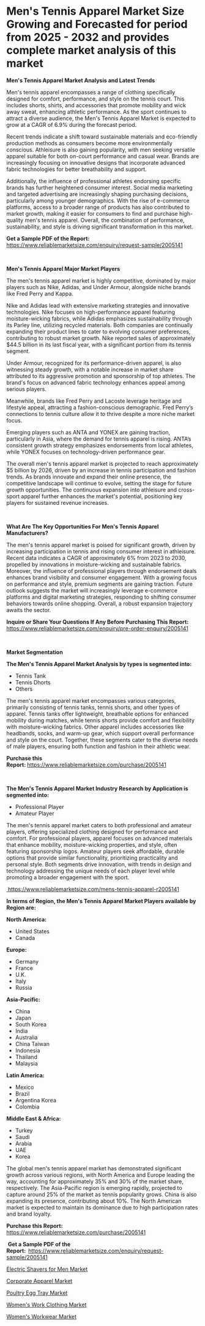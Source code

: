<p><h1>Men's Tennis Apparel Market Size Growing and Forecasted for period from 2025 - 2032 and provides complete market analysis of this market</h1></p><p><strong>Men's Tennis Apparel Market Analysis and Latest Trends</strong></p>
<p><p>Men's tennis apparel encompasses a range of clothing specifically designed for comfort, performance, and style on the tennis court. This includes shorts, shirts, and accessories that promote mobility and wick away sweat, enhancing athletic performance. As the sport continues to attract a diverse audience, the Men's Tennis Apparel Market is expected to grow at a CAGR of 6.9% during the forecast period. </p><p>Recent trends indicate a shift toward sustainable materials and eco-friendly production methods as consumers become more environmentally conscious. Athleisure is also gaining popularity, with men seeking versatile apparel suitable for both on-court performance and casual wear. Brands are increasingly focusing on innovative designs that incorporate advanced fabric technologies for better breathability and support.</p><p>Additionally, the influence of professional athletes endorsing specific brands has further heightened consumer interest. Social media marketing and targeted advertising are increasingly shaping purchasing decisions, particularly among younger demographics. With the rise of e-commerce platforms, access to a broader range of products has also contributed to market growth, making it easier for consumers to find and purchase high-quality men's tennis apparel. Overall, the combination of performance, sustainability, and style is driving significant transformation in this market.</p></p>
<p><strong>Get a Sample PDF of the Report:&nbsp;</strong> <a href="https://www.reliablemarketsize.com/enquiry/request-sample/2005141?utm_campaign=2005&utm_medium=2&utm_source=Github&utm_content=ia&utm_term=05042025&utm_id=mens-tennis-apparel">https://www.reliablemarketsize.com/enquiry/request-sample/2005141</a></p>
<p>&nbsp;</p>
<p><strong>Men's Tennis Apparel Major Market Players</strong></p>
<p><p>The men's tennis apparel market is highly competitive, dominated by major players such as Nike, Adidas, and Under Armour, alongside niche brands like Fred Perry and Kappa. </p><p>Nike and Adidas lead with extensive marketing strategies and innovative technologies. Nike focuses on high-performance apparel featuring moisture-wicking fabrics, while Adidas emphasizes sustainability through its Parley line, utilizing recycled materials. Both companies are continually expanding their product lines to cater to evolving consumer preferences, contributing to robust market growth. Nike reported sales of approximately $44.5 billion in its last fiscal year, with a significant portion from its tennis segment.</p><p>Under Armour, recognized for its performance-driven apparel, is also witnessing steady growth, with a notable increase in market share attributed to its aggressive promotion and sponsorship of top athletes. The brand's focus on advanced fabric technology enhances appeal among serious players.</p><p>Meanwhile, brands like Fred Perry and Lacoste leverage heritage and lifestyle appeal, attracting a fashion-conscious demographic. Fred Perry’s connections to tennis culture allow it to thrive despite a more niche market focus.</p><p>Emerging players such as ANTA and YONEX are gaining traction, particularly in Asia, where the demand for tennis apparel is rising. ANTA’s consistent growth strategy emphasizes endorsements from local athletes, while YONEX focuses on technology-driven performance gear.</p><p>The overall men's tennis apparel market is projected to reach approximately $5 billion by 2026, driven by an increase in tennis participation and fashion trends. As brands innovate and expand their online presence, the competitive landscape will continue to evolve, setting the stage for future growth opportunities. The continuous expansion into athleisure and cross-sport apparel further enhances the market's potential, positioning key players for sustained revenue increases.</p></p>
<p>&nbsp;</p>
<p><strong>What Are The Key Opportunities For Men's Tennis Apparel Manufacturers?</strong></p>
<p><p>The men's tennis apparel market is poised for significant growth, driven by increasing participation in tennis and rising consumer interest in athleisure. Recent data indicates a CAGR of approximately 6% from 2023 to 2030, propelled by innovations in moisture-wicking and sustainable fabrics. Moreover, the influence of professional players through endorsement deals enhances brand visibility and consumer engagement. With a growing focus on performance and style, premium segments are gaining traction. Future outlook suggests the market will increasingly leverage e-commerce platforms and digital marketing strategies, responding to shifting consumer behaviors towards online shopping. Overall, a robust expansion trajectory awaits the sector.</p></p>
<p><strong>Inquire or Share Your Questions If Any Before Purchasing This Report:</strong> <a href="https://www.reliablemarketsize.com/enquiry/pre-order-enquiry/2005141?utm_campaign=2005&utm_medium=2&utm_source=Github&utm_content=ia&utm_term=05042025&utm_id=mens-tennis-apparel">https://www.reliablemarketsize.com/enquiry/pre-order-enquiry/2005141</a></p>
<p>&nbsp;</p>
<p><strong>Market Segmentation</strong></p>
<p><strong>The Men's Tennis Apparel Market Analysis by types is segmented into:</strong></p>
<p><ul><li>Tennis Tank</li><li>Tennis Dhorts</li><li>Others</li></ul></p>
<p><p>The men's tennis apparel market encompasses various categories, primarily consisting of tennis tanks, tennis shorts, and other types of apparel. Tennis tanks offer lightweight, breathable options for enhanced mobility during matches, while tennis shorts provide comfort and flexibility with moisture-wicking fabrics. Other apparel includes accessories like headbands, socks, and warm-up gear, which support overall performance and style on the court. Together, these segments cater to the diverse needs of male players, ensuring both function and fashion in their athletic wear.</p></p>
<p><strong>Purchase this Report:&nbsp;</strong><a href="https://www.reliablemarketsize.com/purchase/2005141?utm_campaign=2005&utm_medium=2&utm_source=Github&utm_content=ia&utm_term=05042025&utm_id=mens-tennis-apparel">https://www.reliablemarketsize.com/purchase/2005141</a></p>
<p>&nbsp;</p>
<p><strong>The Men's Tennis Apparel Market Industry Research by Application is segmented into:</strong></p>
<p><ul><li>Professional Player</li><li>Amateur Player</li></ul></p>
<p><p>The men's tennis apparel market caters to both professional and amateur players, offering specialized clothing designed for performance and comfort. For professional players, apparel focuses on advanced materials that enhance mobility, moisture-wicking properties, and style, often featuring sponsorship logos. Amateur players seek affordable, durable options that provide similar functionality, prioritizing practicality and personal style. Both segments drive innovation, with trends in design and technology addressing the unique needs of each player level while promoting a broader engagement with the sport.</p></p>
<p><a href="https://www.reliablemarketsize.com/mens-tennis-apparel-r2005141?utm_campaign=2005&utm_medium=2&utm_source=Github&utm_content=ia&utm_term=05042025&utm_id=mens-tennis-apparel">&nbsp;https://www.reliablemarketsize.com/mens-tennis-apparel-r2005141</a></p>
<p><strong>In terms of Region, the Men's Tennis Apparel Market Players available by Region are:</strong></p>
<p>
    <p> <strong> North America: </strong>
        <ul>
            <li>United States</li>
            <li>Canada</li>
        </ul>
        </p> 
    <p> <strong> Europe: </strong>
        <ul>
            <li>Germany</li>
            <li>France</li>
            <li>U.K.</li>
            <li>Italy</li>
            <li>Russia</li>
        </ul>
        </p> 
    <p> <strong> Asia-Pacific: </strong>
        <ul>
            <li>China</li>
            <li>Japan</li>
            <li>South Korea</li>
            <li>India</li>
            <li>Australia</li>
            <li>China Taiwan</li>
            <li>Indonesia</li>
            <li>Thailand</li>
            <li>Malaysia</li>
        </ul>
        </p> 
    <p> <strong> Latin America: </strong>
        <ul>
            <li>Mexico</li>
            <li>Brazil</li>
            <li>Argentina Korea</li>
            <li>Colombia</li>
        </ul>
        </p> 
    <p> <strong> Middle East & Africa: </strong>
        <ul>
            <li>Turkey</li>
            <li>Saudi</li>
            <li>Arabia</li>
            <li>UAE</li>
            <li>Korea</li>
        </ul>
    </p>
    </p>
<p><p>The global men's tennis apparel market has demonstrated significant growth across various regions, with North America and Europe leading the way, accounting for approximately 35% and 30% of the market share, respectively. The Asia-Pacific region is emerging rapidly, projected to capture around 25% of the market as tennis popularity grows. China is also expanding its presence, contributing about 10%. The North American market is expected to maintain its dominance due to high participation rates and brand loyalty.</p></p>
<p><strong>Purchase this Report: </strong><a href="https://www.reliablemarketsize.com/purchase/2005141?utm_campaign=2005&utm_medium=2&utm_source=Github&utm_content=ia&utm_term=05042025&utm_id=mens-tennis-apparel">https://www.reliablemarketsize.com/purchase/2005141</a></p>
<p>&nbsp;<strong>Get a Sample PDF of the Report:&nbsp;&nbsp;</strong><a href="https://www.reliablemarketsize.com/enquiry/request-sample/2005141?utm_campaign=2005&utm_medium=2&utm_source=Github&utm_content=ia&utm_term=05042025&utm_id=mens-tennis-apparel">https://www.reliablemarketsize.com/enquiry/request-sample/2005141</a></p>
<p><strong></strong></p>
<p><p><a href="https://github.com/myrieronays5/Market-Research-Report-List-1/blob/main/electric-shavers-for-men-market.md?utm_campaign=2005&utm_medium=2&utm_source=Github&utm_content=ia&utm_term=05042025&utm_id=mens-tennis-apparel">Electric Shavers for Men Market</a></p><p><a href="https://github.com/lylyparadise/Market-Research-Report-List-6/blob/main/corporate-apparel-market.md?utm_campaign=2005&utm_medium=2&utm_source=Github&utm_content=ia&utm_term=05042025&utm_id=mens-tennis-apparel">Corporate Apparel Market</a></p><p><a href="https://github.com/eskelimaksic/Market-Research-Report-List-1/blob/main/poultry-egg-tray-market.md?utm_campaign=2005&utm_medium=2&utm_source=Github&utm_content=ia&utm_term=05042025&utm_id=mens-tennis-apparel">Poultry Egg Tray Market</a></p><p><a href="https://github.com/gogashopkewy/Market-Research-Report-List-1/blob/main/womens-work-clothing-market.md?utm_campaign=2005&utm_medium=2&utm_source=Github&utm_content=ia&utm_term=05042025&utm_id=mens-tennis-apparel">Women's Work Clothing Market</a></p><p><a href="https://github.com/kohushamudo3/Market-Research-Report-List-1/blob/main/womens-workwear-market.md?utm_campaign=2005&utm_medium=2&utm_source=Github&utm_content=ia&utm_term=05042025&utm_id=mens-tennis-apparel">Women's Workwear Market</a></p></p>